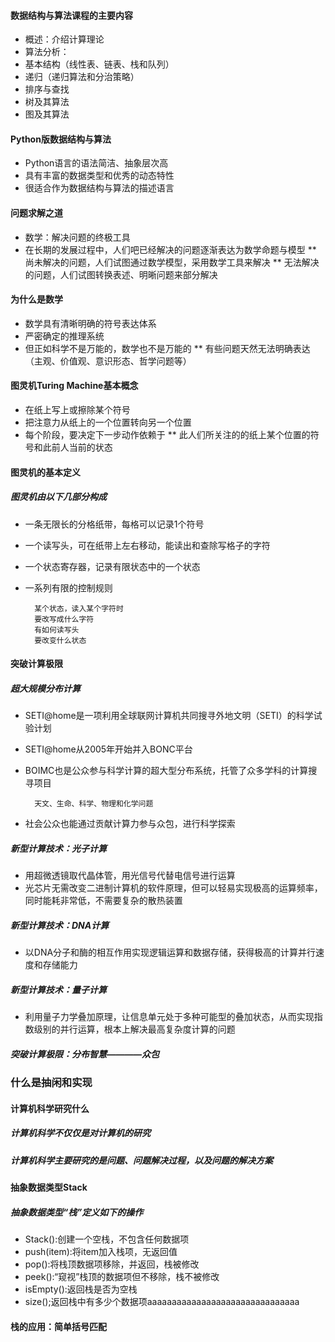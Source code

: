 #### 数据结构与算法课程的主要内容
* 概述：介绍计算理论
* 算法分析：
* 基本结构（线性表、链表、栈和队列）
* 递归（递归算法和分治策略）
* 排序与查找
* 树及其算法
* 图及其算法


#### Python版数据结构与算法
* Python语言的语法简洁、抽象层次高
* 具有丰富的数据类型和优秀的动态特性
* 很适合作为数据结构与算法的描述语言

#### 问题求解之道
* 数学：解决问题的终极工具
* 在长期的发展过程中，人们吧已经解决的问题逐渐表达为数学命题与模型
** 尚未解决的问题，人们试图通过数学模型，采用数学工具来解决
** 无法解决的问题，人们试图转换表述、明晰问题来部分解决

#### 为什么是数学
* 数学具有清晰明确的符号表达体系
* 严密确定的推理系统
* 但正如科学不是万能的，数学也不是万能的
** 有些问题天然无法明确表达（主观、价值观、意识形态、哲学问题等）

#### 图灵机Turing Machine基本概念
* 在纸上写上或擦除某个符号
* 把注意力从纸上的一个位置转向另一个位置
* 每个阶段，要决定下一步动作依赖于
** 此人们所关注的的纸上某个位置的符号和此前人当前的状态

#### 图灵机的基本定义
##### 图灵机由以下几部分构成
* 一条无限长的分格纸带，每格可以记录1个符号
* 一个读写头，可在纸带上左右移动，能读出和查除写格子的字符
* 一个状态寄存器，记录有限状态中的一个状态
* 一系列有限的控制规则

        某个状态，读入某个字符时
        要改写成什么字符
        有如何读写头
        要改变什么状态

#### 突破计算极限
##### 超大规模分布计算
* SETI@home是一项利用全球联网计算机共同搜寻外地文明（SETI）的科学试验计划
* SETI@home从2005年开始并入BONC平台
* BOIMC也是公众参与科学计算的超大型分布系统，托管了众多学科的计算搜寻项目

        天文、生命、科学、物理和化学问题
* 社会公众也能通过贡献计算力参与众包，进行科学探索
##### 新型计算技术：光子计算
* 用超微透镜取代晶体管，用光信号代替电信号进行运算
* 光芯片无需改变二进制计算机的软件原理，但可以轻易实现极高的运算频率，同时能耗非常低，不需要复杂的散热装置
##### 新型计算技术：DNA计算
* 以DNA分子和酶的相互作用实现逻辑运算和数据存储，获得极高的计算并行速度和存储能力
##### 新型计算技术：量子计算
* 利用量子力学叠加原理，让信息单元处于多种可能型的叠加状态，从而实现指数级别的并行运算，根本上解决最高复杂度计算的问题
##### 突破计算极限：分布智慧————众包

### 什么是抽闲和实现
#### 计算机科学研究什么
##### 计算机科学不仅仅是对计算机的研究
##### 计算机科学主要研究的是问题、问题解决过程，以及问题的解决方案

#### 抽象数据类型Stack
##### 抽象数据类型“栈”定义如下的操作
* Stack():创建一个空栈，不包含任何数据项
* push(item):将item加入栈项，无返回值
* pop():将栈顶数据项移除，并返回，栈被修改
* peek():“窥视”栈顶的数据项但不移除，栈不被修改
* isEmpty():返回栈是否为空栈
* size();返回栈中有多少个数据项aaaaaaaaaaaaaaaaaaaaaaaaaaaaaaa

#### 栈的应用：简单括号匹配


















